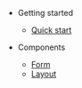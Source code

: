 - Getting started

    - [Quick start](./getting_started/quick_start.md)

- Components

    - [Form](./components/form.md)
    - [Layout](./components/layout.md)
    